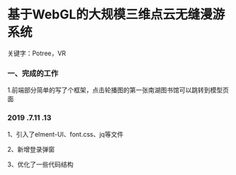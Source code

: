 ﻿# 基于WebGL的大规模三维点云无缝漫游系统
关键字：Potree，VR

### 一、完成的工作

1.前端部分简单的写了个框架，点击轮播图的第一张南湖图书馆可以跳转到模型页面

### 2019 .7.11 .13

1、引入了elment-UI、font.css、jq等文件

2、新增登录弹窗

3、优化了一些代码结构

